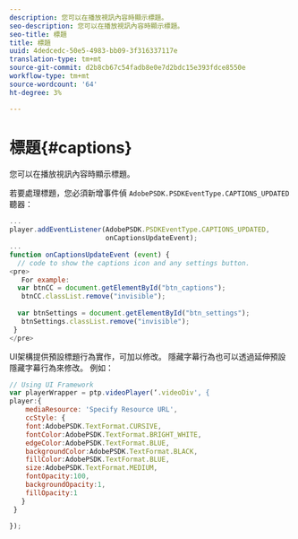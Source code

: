 ```yaml
---
description: 您可以在播放視訊內容時顯示標題。
seo-description: 您可以在播放視訊內容時顯示標題。
seo-title: 標題
title: 標題
uuid: 4dedcedc-50e5-4983-bb09-3f316337117e
translation-type: tm+mt
source-git-commit: d2b8cb67c54fadb8e0e7d2bdc15e393fdce8550e
workflow-type: tm+mt
source-wordcount: '64'
ht-degree: 3%

---
```



# 標題{#captions}

您可以在播放視訊內容時顯示標題。

若要處理標題，您必須新增事件偵 `AdobePSDK.PSDKEventType.CAPTIONS_UPDATED` 聽器：

```js
... 
player.addEventListener(AdobePSDK.PSDKEventType.CAPTIONS_UPDATED,  
                        onCaptionsUpdateEvent); 
... 
function onCaptionsUpdateEvent (event) { 
  // code to show the captions icon and any settings button. 
<pre>
   For example: 
  var btnCC = document.getElementById("btn_captions"); 
   btnCC.classList.remove("invisible"); 
   
  var btnSettings = document.getElementById("btn_settings"); 
   btnSettings.classList.remove("invisible"); 
 } 
</pre>
```

UI架構提供預設標題行為實作，可加以修改。 隱藏字幕行為也可以透過延伸預設隱藏字幕行為來修改。 例如：

```js
// Using UI Framework 
var playerWrapper = ptp.videoPlayer(‘.videoDiv', { 
player:{ 
    mediaResource: 'Specify Resource URL', 
    ccStyle: { 
    font:AdobePSDK.TextFormat.CURSIVE, 
    fontColor:AdobePSDK.TextFormat.BRIGHT_WHITE, 
    edgeColor:AdobePSDK.TextFormat.BLUE, 
    backgroundColor:AdobePSDK.TextFormat.BLACK, 
    fillColor:AdobePSDK.TextFormat.BLUE, 
    size:AdobePSDK.TextFormat.MEDIUM, 
    fontOpacity:100, 
    backgroundOpacity:1, 
    fillOpacity:1 
   } 
 } 
 
}); 
```
